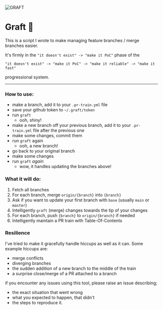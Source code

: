 ![GRAFT](https://github.com/mitchazj/graft/assets/15032956/e8f90733-72e2-4f6c-b0a5-687b7f1b66d9)

# Graft 🌿
This is a script I wrote to make managing feature branches / merge branches easier.

It's firmly in the `"it doesn't exist" -> "make it PoC"` phase of the
```
"it doesn't exist" -> "make it PoC" -> "make it reliable" -> "make it fast"
```
progressional system.

---

### How to use:
- make a branch, add it to your `.pr-train.yml` file
- save your github token to `~/.graft/token`
- run `graft`
  - ooh, shiny!
- make a new branch off your previous branch, add it to your `.pr-train.yml` file after the previous one
- make some changes, commit them
- run `graft` again
  - ooh, a new branch!
- go back to your original branch
- make some changes
- run `graft` *again*
  - wow, it handles updating the branches above!

### What it will do:
1. Fetch all branches
2. For each branch, merge `origin/{branch}` into `{branch}`
3. Ask if you want to update your first branch with `base` (usually `main` or `master`)
4. Intelligently `graft` (merge) changes towards the tip of your changes
5. For each branch, push `{branch}` to `origin/{branch}` if needed
6. Intelligently maintain a PR train with Table-Of-Contents

### Resilience
I've tried to make it gracefully handle hiccups as well as it can. Some example hiccups are:
- merge conflicts
- diverging branches
- the sudden addition of a new branch to the middle of the train
- a surprise close/merge of a PR attached to a branch

if you encounter any issues using this tool, please raise an issue describing;
- the exact situation that went wrong
- what you expected to happen, that didn't
- the steps to reproduce it.
